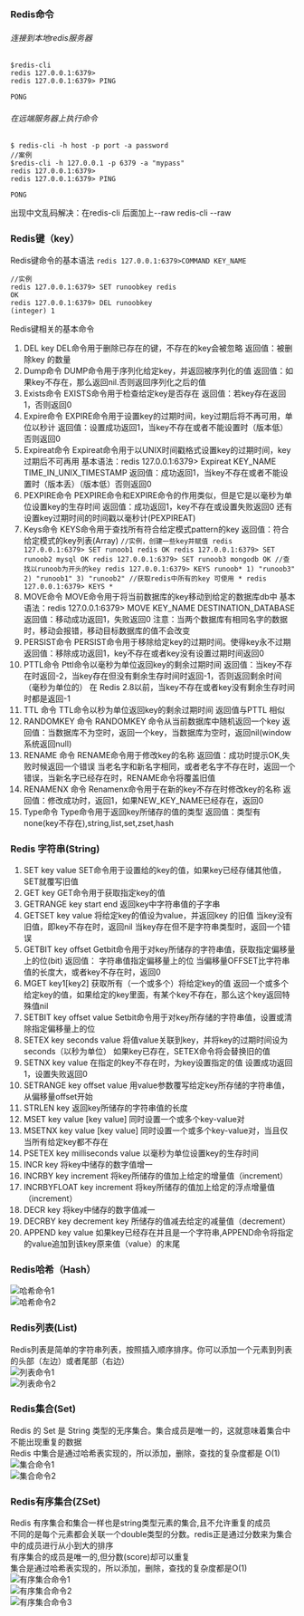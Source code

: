### Redis命令
###### 连接到本地redis服务器
```
$redis-cli
redis 127.0.0.1:6379>
redis 127.0.0.1:6379> PING

PONG
```
###### 在远端服务器上执行命令
```
$ redis-cli -h host -p port -a password
//案例
$redis-cli -h 127.0.0.1 -p 6379 -a "mypass"
redis 127.0.0.1:6379>
redis 127.0.0.1:6379> PING

PONG
```
出现中文乱码解决：在redis-cli 后面加上--raw  redis-cli --raw

### Redis键（key）
Redis键命令的基本语法
`redis 127.0.0.1:6379>COMMAND KEY_NAME`
```
//实例
redis 127.0.0.1:6379> SET runoobkey redis
OK
redis 127.0.0.1:6379> DEL runoobkey
(integer) 1
```
Redis键相关的基本命令
  1. DEL key
          DEL命令用于删除已存在的键，不存在的key会被忽略
          返回值：被删除key 的数量
  2. Dump命令
          DUMP命令用于序列化给定key，并返回被序列化的值
          返回值：如果key不存在，那么返回nil.否则返回序列化之后的值
  3. Exists命令
          EXISTS命令用于检查给定key是否存在
          返回值：若key存在返回1，否则返回0
  4. Expire命令
          EXPIRE命令用于设置key的过期时间，key过期后将不再可用，单位以秒计
          返回值：设置成功返回1，当key不存在或者不能设置时（版本低）否则返回0
  5. Expireat命令
          Expireat命令用于以UNIX时间戳格式设置key的过期时间，key过期后不可再用
          基本语法：redis 127.0.0.1:6379> Expireat KEY_NAME TIME_IN_UNIX_TIMESTAMP
          返回值：成功返回1，当key不存在或者不能设置时（版本丢）（版本低）否则返回0
  6. PEXPIRE命令
          PEXPIRE命令和EXPIRE命令的作用类似，但是它是以毫秒为单位设置key的生存时间
          返回值：成功返回1，key不存在或设置失败返回0
          还有设置key过期时间的时间戳以毫秒计(PEXPIREAT)
  7. Keys命令
          KEYS命令用于查找所有符合给定模式pattern的key
          返回值：符合给定模式的key列表(Array)
    ```
    //实例，创建一些key并赋值
    redis 127.0.0.1:6379> SET runoob1 redis
    OK
    redis 127.0.0.1:6379> SET runoob2 mysql
    OK
    redis 127.0.0.1:6379> SET runoob3 mongodb
    OK
    //查找以runoob为开头的key
    redis 127.0.0.1:6379> KEYS runoob*
    1) "runoob3"
    2) "runoob1"
    3) "runoob2"
    //获取redis中所有的key 可使用 *
    redis 127.0.0.1:6379> KEYS *
    ```
  8. MOVE命令
          MOVE命令用于将当前数据库的key移动到给定的数据库db中
          基本语法：redis 127.0.0.1:6379> MOVE KEY_NAME DESTINATION_DATABASE
          返回值：移动成功返回1，失败返回0
          注意：当两个数据库有相同名字的数据时，移动会报错，移动目标数据库的值不会改变
  9. PERSIST命令
          PERSIST命令用于移除给定key的过期时间。使得key永不过期
          返回值：移除成功返回1，key不存在或者key没有设置过期时间返回0
  10. PTTL命令
          Pttl命令以毫秒为单位返回key的剩余过期时间
          返回值：当key不存在时返回-2，当key存在但没有剩余生存时间时返回-1，否则返回剩余时间（毫秒为单位的）
          在 Redis 2.8以前，当key不存在或者key没有剩余生存时间时都是返回-1
  11. TTL 命令
          TTL命令以秒为单位返回key的剩余过期时间
          返回值与PTTL 相似
  12. RANDOMKEY 命令
          RANDOMKEY 命令从当前数据库中随机返回一个key
          返回值：当数据库不为空时，返回一个key，当数据库为空时，返回nil(window系统返回null)
  13. RENAME 命令
          RENAME命令用于修改key的名称
          返回值：成功时提示OK,失败时候返回一个错误
          当老名字和新名字相同，或者老名字不存在时，返回一个错误，当新名字已经存在时，RENAME命令将覆盖旧值
  14. RENAMENX 命令
          Renamenx命令用于在新的key不存在时修改key的名称
          返回值：修改成功时，返回1，如果NEW_KEY_NAME已经存在，返回0
  15. Type命令
          Type命令用于返回key所储存的值的类型
          返回值：类型有 none(key不存在),string,list,set,zset,hash

### Redis 字符串(String)
1. SET key value
        SET命令用于设置给的key的值，如果key已经存储其他值，SET就覆写旧值
2. GET key
        GET命令用于获取指定key的值
3. GETRANGE key start end
        返回key中字符串值的子字串
4. GETSET key value
        将给定key的值设为value，并返回key 的旧值
        当key没有旧值，即key不存在时，返回nil
        当key存在但不是字符串类型时，返回一个错误
5. GETBIT key offset
        Getbit命令用于对key所储存的字符串值，获取指定偏移量上的位(bit)
        返回值：
          字符串值指定偏移量上的位
          当偏移量OFFSET比字符串值的长度大，或者key不存在时，返回0
6. MGET key1[key2]
        获取所有（一个或多个）将给定key的值
        返回一个或多个给定key的值，如果给定的key里面，有某个key不存在，那么这个key返回特殊值nil
7. SETBIT key offset value
        Setbit命令用于对key所存储的字符串值，设置或清除指定偏移量上的位
8. SETEX key seconds value
        将值value关联到key，并将key的过期时间设为seconds（以秒为单位）
        如果key已存在，SETEX命令将会替换旧的值
9. SETNX key value
        在指定的key不存在时，为key设置指定的值
        设置成功返回1，设置失败返回0
10. SETRANGE key offset value
        用value参数覆写给定key所存储的字符串值，从偏移量offset开始
11. STRLEN key
        返回key所储存的字符串值的长度
12. MSET key value [key value]
        同时设置一个或多个key-value对
13. MSETNX key value [key value]
        同时设置一个或多个key-value对，当且仅当所有给定key都不存在
14. PSETEX key milliseconds value
        以毫秒为单位设置key的生存时间
15. INCR key
        将key中储存的数字值增一
16. INCRBY key increment
        将key所储存的值加上给定的增量值（increment）
17. INCRBYFLOAT key increment
        将key所储存的值加上给定的浮点增量值（increment）
18. DECR key
        将key中储存的数字值减一
19. DECRBY key decrement
        key 所储存的值减去给定的减量值（decrement）
20. APPEND key value
        如果key已经存在并且是一个字符串,APPEND命令将指定的value追加到该key原来值（value）的末尾
### Redis哈希（Hash）
![哈希命令1](https://github.com/liuyashuang/RedisNotes/blob/master/img/hash01.png)</br>
![哈希命令2](https://github.com/liuyashuang/RedisNotes/blob/master/img/hash02.png)
### Redis列表(List)
Redis列表是简单的字符串列表，按照插入顺序排序。你可以添加一个元素到列表的头部（左边）或者尾部（右边）</br>
![列表命令1](https://github.com/liuyashuang/RedisNotes/blob/master/img/list01.png)</br>
![列表命令2](https://github.com/liuyashuang/RedisNotes/blob/master/img/list02.png)
### Redis集合(Set)
Redis 的 Set 是 String 类型的无序集合。集合成员是唯一的，这就意味着集合中不能出现重复的数据</br>
Redis 中集合是通过哈希表实现的，所以添加，删除，查找的复杂度都是 O(1)
![集合命令1](https://github.com/liuyashuang/RedisNotes/blob/master/img/set01.png)</br>
![集合命令2](https://github.com/liuyashuang/RedisNotes/blob/master/img/set02.png)
### Redis有序集合(ZSet)
Redis 有序集合和集合一样也是string类型元素的集合,且不允许重复的成员</br>
不同的是每个元素都会关联一个double类型的分数。redis正是通过分数来为集合中的成员进行从小到大的排序</br>
有序集合的成员是唯一的,但分数(score)却可以重复</br>
集合是通过哈希表实现的，所以添加，删除，查找的复杂度都是O(1)</br>
![有序集合命令1](https://github.com/liuyashuang/RedisNotes/blob/master/img/zset01.png)</br>
![有序集合命令2](https://github.com/liuyashuang/RedisNotes/blob/master/img/zset02.png)</br>
![有序集合命令3](https://github.com/liuyashuang/RedisNotes/blob/master/img/zset03.png)
